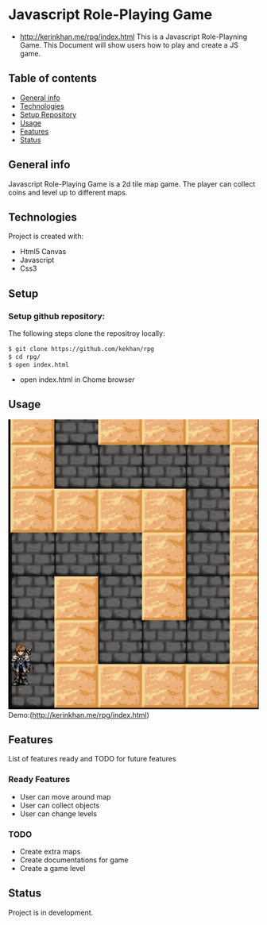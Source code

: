 # Javascript Role-Playing Game
* http://kerinkhan.me/rpg/index.html
This is a Javascript Role-Playning Game. This Document will show users how to play and create a JS game.

## Table of contents
* [General info](#general-info)
* [Technologies](#technologies)
* [Setup Repository](#setup)
* [Usage](#usage)
* [Features](#features)
* [Status](#status)


## General info
Javascript Role-Playing Game is a 2d tile map game. The player can collect coins and level up to different maps.

## Technologies
Project is created with:
* Html5 Canvas
* Javascript
* Css3

## Setup
### Setup github repository:
The following steps clone the repositroy locally:

```
$ git clone https://github.com/kekhan/rpg
$ cd rpg/
$ open index.html
```
* open index.html in Chome browser

## Usage
![game](/rpg.png)
Demo:(http://kerinkhan.me/rpg/index.html)

## Features
List of features ready and TODO for future features
### Ready Features
* User can move around map
* User can collect objects
* User can change levels
### TODO
* Create extra maps
* Create documentations for game
* Create a game level
## Status
Project is in development.


